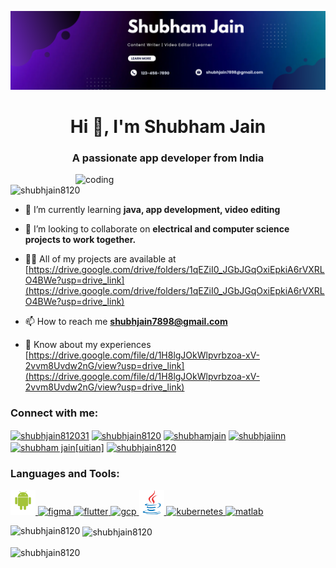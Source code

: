 ![logo](https://github.com/shubhjain8120/shubhjain8120/blob/main/LinkedIn%20banner%2001.png)
<h1 align="center">Hi 👋, I'm Shubham Jain</h1>
<h3 align="center">A passionate app developer from India</h3>
<img align="right" alt="coding" width="400" src"https://github.com/shubhjain8120/shubhjain8120/blob/main/DmNr0_.gif">

<p align="left"> <img src="https://komarev.com/ghpvc/?username=shubhjain8120&label=Profile%20views&color=0e75b6&style=flat" alt="shubhjain8120" /> </p>

- 🌱 I’m currently learning **java, app development, video editing**

- 👯 I’m looking to collaborate on **electrical and computer science projects to work together.**

- 👨‍💻 All of my projects are available at [https://drive.google.com/drive/folders/1qEZiI0_JGbJGqOxiEpkiA6rVXRLO4BWe?usp=drive_link](https://drive.google.com/drive/folders/1qEZiI0_JGbJGqOxiEpkiA6rVXRLO4BWe?usp=drive_link)

- 📫 How to reach me **shubhjain7898@gmail.com**

- 📄 Know about my experiences [https://drive.google.com/file/d/1H8lgJOkWlpvrbzoa-xV-2vvm8Uvdw2nG/view?usp=drive_link](https://drive.google.com/file/d/1H8lgJOkWlpvrbzoa-xV-2vvm8Uvdw2nG/view?usp=drive_link)

<h3 align="left">Connect with me:</h3>
<p align="left">
<a href="https://twitter.com/shubhjain812031" target="blank"><img align="center" src="https://raw.githubusercontent.com/rahuldkjain/github-profile-readme-generator/master/src/images/icons/Social/twitter.svg" alt="shubhjain812031" height="30" width="40" /></a>
<a href="https://linkedin.com/in/shubhjain8120" target="blank"><img align="center" src="https://raw.githubusercontent.com/rahuldkjain/github-profile-readme-generator/master/src/images/icons/Social/linked-in-alt.svg" alt="shubhjain8120" height="30" width="40" /></a>
<a href="https://fb.com/shubhamjain" target="blank"><img align="center" src="https://raw.githubusercontent.com/rahuldkjain/github-profile-readme-generator/master/src/images/icons/Social/facebook.svg" alt="shubhamjain" height="30" width="40" /></a>
<a href="https://instagram.com/shubhjaiinn" target="blank"><img align="center" src="https://raw.githubusercontent.com/rahuldkjain/github-profile-readme-generator/master/src/images/icons/Social/instagram.svg" alt="shubhjaiinn" height="30" width="40" /></a>
<a href="https://www.youtube.com/c/shubham jain[uitian]" target="blank"><img align="center" src="https://raw.githubusercontent.com/rahuldkjain/github-profile-readme-generator/master/src/images/icons/Social/youtube.svg" alt="shubham jain[uitian]" height="30" width="40" /></a>
<a href="https://discord.gg/shubhjain8120" target="blank"><img align="center" src="https://raw.githubusercontent.com/rahuldkjain/github-profile-readme-generator/master/src/images/icons/Social/discord.svg" alt="shubhjain8120" height="30" width="40" /></a>
</p>

<h3 align="left">Languages and Tools:</h3>
<p align="left"> <a href="https://developer.android.com" target="_blank" rel="noreferrer"> <img src="https://raw.githubusercontent.com/devicons/devicon/master/icons/android/android-original-wordmark.svg" alt="android" width="40" height="40"/> </a> <a href="https://www.figma.com/" target="_blank" rel="noreferrer"> <img src="https://www.vectorlogo.zone/logos/figma/figma-icon.svg" alt="figma" width="40" height="40"/> </a> <a href="https://flutter.dev" target="_blank" rel="noreferrer"> <img src="https://www.vectorlogo.zone/logos/flutterio/flutterio-icon.svg" alt="flutter" width="40" height="40"/> </a> <a href="https://cloud.google.com" target="_blank" rel="noreferrer"> <img src="https://www.vectorlogo.zone/logos/google_cloud/google_cloud-icon.svg" alt="gcp" width="40" height="40"/> </a> <a href="https://www.java.com" target="_blank" rel="noreferrer"> <img src="https://raw.githubusercontent.com/devicons/devicon/master/icons/java/java-original.svg" alt="java" width="40" height="40"/> </a> <a href="https://kubernetes.io" target="_blank" rel="noreferrer"> <img src="https://www.vectorlogo.zone/logos/kubernetes/kubernetes-icon.svg" alt="kubernetes" width="40" height="40"/> </a> <a href="https://www.mathworks.com/" target="_blank" rel="noreferrer"> <img src="https://upload.wikimedia.org/wikipedia/commons/2/21/Matlab_Logo.png" alt="matlab" width="40" height="40"/> </a> </p>

<p><img align="left" src="https://github-readme-stats.vercel.app/api/top-langs?username=shubhjain8120&show_icons=true&locale=en&layout=compact" alt="shubhjain8120" /></p>

<p>&nbsp;<img align="center" src="https://github-readme-stats.vercel.app/api?username=shubhjain8120&show_icons=true&locale=en" alt="shubhjain8120" /></p>

<p><img align="center" src="https://github-readme-streak-stats.herokuapp.com/?user=shubhjain8120&" alt="shubhjain8120" /></p>
